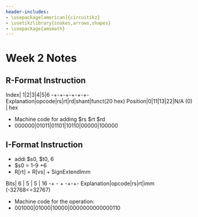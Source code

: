```yaml
---
header-includes:
- \usepackage[american]{circuitikz}
- \usetikzlibrary{snakes,arrows,shapes}
- \usepackage{amsmath}
---
```

# Week 2 Notes
## R-Format Instruction

Index| 1|2|3|4|5|6
-+-+-+-+-+-+-
Explanation|opcode|rs|rt|rd|shant|funct(20 hex)
Position|0|11|13|22|N/A (0) | hex

* Machine code for adding $rs $rt $rd
* 000000|01011|01101|10110|00000|100000

## I-Format Instruction
* addi $s0, $t0, 6
* $s0 = 1-9 +6
* R[rt] = R[vs] + SignExtendImm

Bits| 6 | 5 | 5 | 16
-+	-	+	-+-+-
Explanation|opcode|rs|rt|imm (-32768<=32767)

* Machine code for the operation:
* 001000|01000|10000|0000000000000110
